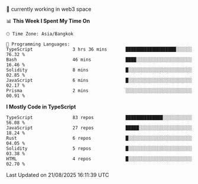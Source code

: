 🔭 currently working in web3 space

<!--START_SECTION:waka-->
📊 **This Week I Spent My Time On** 

```text
🕑︎ Time Zone: Asia/Bangkok

💬 Programming Languages: 
TypeScript               3 hrs 36 mins       ███████████████████░░░░░░   76.32 % 
Bash                     46 mins             ████░░░░░░░░░░░░░░░░░░░░░   16.46 % 
Solidity                 8 mins              █░░░░░░░░░░░░░░░░░░░░░░░░   02.85 % 
JavaScript               6 mins              █░░░░░░░░░░░░░░░░░░░░░░░░   02.17 % 
Prisma                   2 mins              ░░░░░░░░░░░░░░░░░░░░░░░░░   00.91 % 
```

**I Mostly Code in TypeScript** 

```text
TypeScript               83 repos            ██████████████░░░░░░░░░░░   56.08 % 
JavaScript               27 repos            █████░░░░░░░░░░░░░░░░░░░░   18.24 % 
Rust                     6 repos             █░░░░░░░░░░░░░░░░░░░░░░░░   04.05 % 
Solidity                 5 repos             █░░░░░░░░░░░░░░░░░░░░░░░░   03.38 % 
HTML                     4 repos             █░░░░░░░░░░░░░░░░░░░░░░░░   02.70 % 
```




 Last Updated on 21/08/2025 16:11:39 UTC
<!--END_SECTION:waka-->
